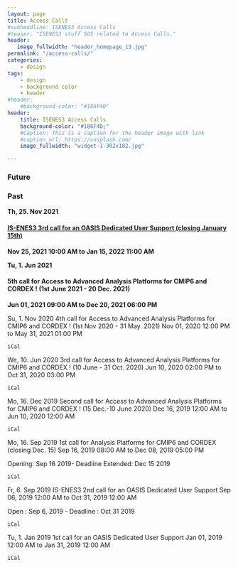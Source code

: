 ```yaml
---
layout: page
title: Access Calls
#subheadline: ISENES3 Access Calls
#teaser: "ISENES3 stuff SOS related to Access Calls."
header:
   image_fullwidth: "header_homepage_13.jpg"
permalink: "/access-calls/"
categories:
    - design
tags:
    - design
    - background color
    - header
#header:
    #background-color: "#186F4D"
header:
    title: ISENES3 Access Calls
    background-color: "#186F4D;"
    #caption: This is a caption for the header image with link
    #caption_url: https://unsplash.com/
    image_fullwidth: "widget-1-302x182.jpg"

---
```


### Future

### Past

**Th, 25. Nov 2021**
#### [IS-ENES3 3rd call for an OASIS Dedicated User Support (closing January 15th)](https://valeriupredoi.github.io/access-calls-past#oasis)
**Nov 25, 2021 10:00 AM to Jan 15, 2022 11:00 AM**


**Tu, 1. Jun 2021**
#### 5th call for Access to Advanced Analysis Platforms for CMIP6 and CORDEX ! (1st June 2021 - 20 Dec. 2021)
**Jun 01, 2021 09:00 AM to Dec 20, 2021 06:00 PM**


Su, 1. Nov 2020
4th call for Access to Advanced Analysis Platforms for CMIP6 and CORDEX ! (1st Nov 2020 - 31 May. 2021)
Nov 01, 2020 12:00 PM to May 31, 2021 01:00 PM

    iCal 

We, 10. Jun 2020
3rd call for Access to Advanced Analysis Platforms for CMIP6 and CORDEX ! (10 June - 31 Oct. 2020)
Jun 10, 2020 02:00 PM to Oct 31, 2020 03:00 PM

    iCal 

Mo, 16. Dec 2019
Second call for Access to Advanced Analysis Platforms for CMIP6 and CORDEX ! (15 Dec.-10 June 2020)
Dec 16, 2019 12:00 AM to Jun 10, 2020 12:00 AM

    iCal 

Mo, 16. Sep 2019
1st call for Analysis Platforms for CMIP6 and CORDEX (closing Dec. 15)
Sep 16, 2019 08:00 AM to Dec 08, 2019 05:00 PM

Opening: Sep 16 2019- Deadline Extended: Dec 15 2019

    iCal 

Fr, 6. Sep 2019
IS-ENES3 2nd call for an OASIS Dedicated User Support
Sep 06, 2019 12:00 AM to Oct 31, 2019 12:00 AM

Open : Sep 6, 2019 - Deadline : Oct 31 2019

    iCal 

Tu, 1. Jan 2019
1st call for an OASIS Dedicated User Support
Jan 01, 2019 12:00 AM to Jan 31, 2019 12:00 AM

    iCal 


